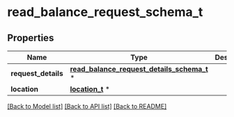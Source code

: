 # read_balance_request_schema_t

## Properties
Name | Type | Description | Notes
------------ | ------------- | ------------- | -------------
**request_details** | [**read_balance_request_details_schema_t**](read_balance_request_details_schema.md) \* |  | [optional] 
**location** | [**location_t**](location.md) \* |  | [optional] 

[[Back to Model list]](../README.md#documentation-for-models) [[Back to API list]](../README.md#documentation-for-api-endpoints) [[Back to README]](../README.md)


